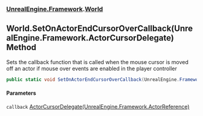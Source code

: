 ### [UnrealEngine.Framework](./UnrealEngine-Framework.md 'UnrealEngine.Framework').[World](./World.md 'UnrealEngine.Framework.World')
## World.SetOnActorEndCursorOverCallback(UnrealEngine.Framework.ActorCursorDelegate) Method
Sets the callback function that is called when the mouse cursor is moved off an actor if mouse over events are enabled in the player controller  
```csharp
public static void SetOnActorEndCursorOverCallback(UnrealEngine.Framework.ActorCursorDelegate callback);
```
#### Parameters
<a name='UnrealEngine-Framework-World-SetOnActorEndCursorOverCallback(UnrealEngine-Framework-ActorCursorDelegate)-callback'></a>
`callback` [ActorCursorDelegate(UnrealEngine.Framework.ActorReference)](./ActorCursorDelegate(ActorReference).md 'UnrealEngine.Framework.ActorCursorDelegate(UnrealEngine.Framework.ActorReference)')  
  
